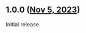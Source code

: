 ## 1.0.0 ([Nov 5, 2023](https://github.com/ramensoftware/windhawk-mods/blob/8f396ffb61f5f2ee0efec072e93f9003800c8be3/mods/explorer-32px-icons.wh.cpp))

Initial release.
